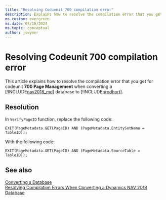 ```yaml
---
title: "Resolving Coduenit 700 compilation error"
description: Explains how to resolve the compilation error that you get for Codeunit 700 when converting a database from Dynamics NAV to Business Central.
ms.custom: evergreen
ms.date: 04/18/2024
ms.topic: conceptual
author: jswymer
---
```

# Resolving Codeunit 700 compilation error 
This article explains how to resolve the compilation error that you get for codeunit **700 Page Management** when converting a [!INCLUDE[nav2018_md](../developer/includes/nav2018_md.md)] database to  [!INCLUDE[prodhort](../developer/includes/prod_short.md)].

## Resolution

In `VerifyPageID` function, replace the following code: 

```
EXIT(PageMetadata.GET(PageID) AND (PageMetadata.EntitySetName = TableID));
```

With the following code:

```
EXIT(PageMetadata.GET(PageID) AND (PageMetadata.SourceTable = TableID));
```


## See also  
 [Converting a Database](Converting-a-Database.md)  
 [Resolving Compilation Errors When Converting a Dynamics NAV 2018 Database](Resolve-Compile-Errors-When-Converting-Dynamics-NAV-2018-Database.md)  
